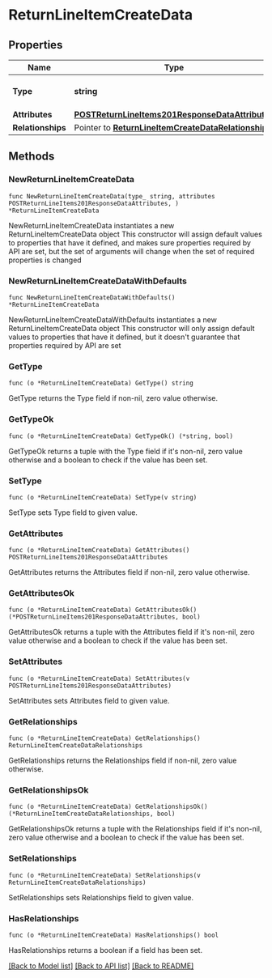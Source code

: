 # ReturnLineItemCreateData

## Properties

Name | Type | Description | Notes
------------ | ------------- | ------------- | -------------
**Type** | **string** | The resource&#39;s type | [default to "return_line_items"]
**Attributes** | [**POSTReturnLineItems201ResponseDataAttributes**](POSTReturnLineItems201ResponseDataAttributes.md) |  | 
**Relationships** | Pointer to [**ReturnLineItemCreateDataRelationships**](ReturnLineItemCreateDataRelationships.md) |  | [optional] 

## Methods

### NewReturnLineItemCreateData

`func NewReturnLineItemCreateData(type_ string, attributes POSTReturnLineItems201ResponseDataAttributes, ) *ReturnLineItemCreateData`

NewReturnLineItemCreateData instantiates a new ReturnLineItemCreateData object
This constructor will assign default values to properties that have it defined,
and makes sure properties required by API are set, but the set of arguments
will change when the set of required properties is changed

### NewReturnLineItemCreateDataWithDefaults

`func NewReturnLineItemCreateDataWithDefaults() *ReturnLineItemCreateData`

NewReturnLineItemCreateDataWithDefaults instantiates a new ReturnLineItemCreateData object
This constructor will only assign default values to properties that have it defined,
but it doesn't guarantee that properties required by API are set

### GetType

`func (o *ReturnLineItemCreateData) GetType() string`

GetType returns the Type field if non-nil, zero value otherwise.

### GetTypeOk

`func (o *ReturnLineItemCreateData) GetTypeOk() (*string, bool)`

GetTypeOk returns a tuple with the Type field if it's non-nil, zero value otherwise
and a boolean to check if the value has been set.

### SetType

`func (o *ReturnLineItemCreateData) SetType(v string)`

SetType sets Type field to given value.


### GetAttributes

`func (o *ReturnLineItemCreateData) GetAttributes() POSTReturnLineItems201ResponseDataAttributes`

GetAttributes returns the Attributes field if non-nil, zero value otherwise.

### GetAttributesOk

`func (o *ReturnLineItemCreateData) GetAttributesOk() (*POSTReturnLineItems201ResponseDataAttributes, bool)`

GetAttributesOk returns a tuple with the Attributes field if it's non-nil, zero value otherwise
and a boolean to check if the value has been set.

### SetAttributes

`func (o *ReturnLineItemCreateData) SetAttributes(v POSTReturnLineItems201ResponseDataAttributes)`

SetAttributes sets Attributes field to given value.


### GetRelationships

`func (o *ReturnLineItemCreateData) GetRelationships() ReturnLineItemCreateDataRelationships`

GetRelationships returns the Relationships field if non-nil, zero value otherwise.

### GetRelationshipsOk

`func (o *ReturnLineItemCreateData) GetRelationshipsOk() (*ReturnLineItemCreateDataRelationships, bool)`

GetRelationshipsOk returns a tuple with the Relationships field if it's non-nil, zero value otherwise
and a boolean to check if the value has been set.

### SetRelationships

`func (o *ReturnLineItemCreateData) SetRelationships(v ReturnLineItemCreateDataRelationships)`

SetRelationships sets Relationships field to given value.

### HasRelationships

`func (o *ReturnLineItemCreateData) HasRelationships() bool`

HasRelationships returns a boolean if a field has been set.


[[Back to Model list]](../README.md#documentation-for-models) [[Back to API list]](../README.md#documentation-for-api-endpoints) [[Back to README]](../README.md)


